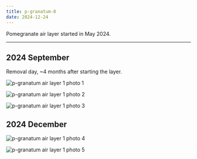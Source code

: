 ```yaml
---
title: p-granatum-8
date: 2024-12-24
---
```


Pomegranate air layer started in May 2024.

---

## 2024 September

Removal day, ~4 months after starting the layer.

![p-granatum air layer 1 photo 1](/images/grow-logs/p-granatum-8-photo-1.jpg)

![p-granatum air layer 1 photo 2](/images/grow-logs/p-granatum-8-photo-2.jpg)

![p-granatum air layer 1 photo 3](/images/grow-logs/p-granatum-8-photo-3.jpg)

## 2024 December

![p-granatum air layer 1 photo 4](/images/grow-logs/p-granatum-8-photo-4.jpg)

![p-granatum air layer 1 photo 5](/images/grow-logs/p-granatum-8-photo-5.jpg)